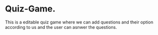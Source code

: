 # Quiz-Game.
This is a editable quiz game where we can add questions and their option according to us and the user can asnwer the questions.
